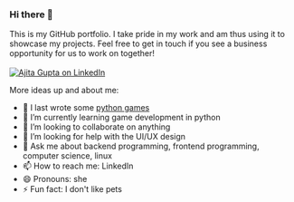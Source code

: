 ### Hi there 👋

This is my GitHub portfolio. I take pride in my work and am thus using it to showcase my projects.
Feel free to get in touch if you see a business opportunity for us to work on together!
<br><br>
[![Ajita Gupta on LinkedIn](https://img.shields.io/badge/LinkedIn-0077B5?style=for-the-badge&logo=linkedin&logoColor=white)](https://www.linkedin.com/in/ajita-gupta-430900109/)

<!--
**ajitagupta/ajitagupta** is a ✨ _special_ ✨ repository because its `README.md` (this file) appears on your GitHub profile.
-->

More ideas up and about me:

- 🔭 I last wrote some [python games](https://github.com/ajitagupta/games-in-python)
- 🌱 I’m currently learning game development in python
- 👯 I’m looking to collaborate on anything
- 🤔 I’m looking for help with the UI/UX design
- 💬 Ask me about backend programming, frontend programming, computer science, linux
- 📫 How to reach me: LinkedIn
- 😄 Pronouns: she
- ⚡ Fun fact: I don't like pets

